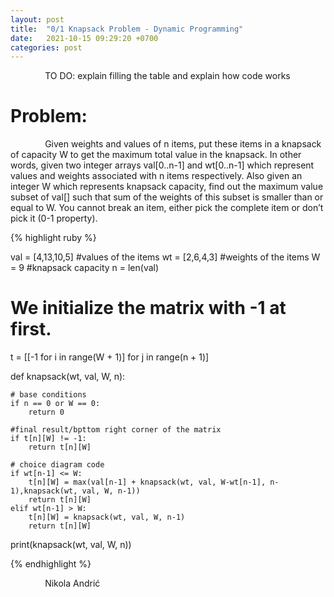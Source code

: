 ```yaml
---
layout: post
title:  "0/1 Knapsack Problem - Dynamic Programming"
date:   2021-10-15 09:29:20 +0700
categories: post
---
```


 &nbsp;&nbsp;&nbsp;&nbsp;&nbsp;&nbsp;&nbsp;&nbsp;&nbsp;&nbsp;&nbsp;&nbsp;&nbsp;
TO DO: explain filling the table and explain how code works

# Problem:

 &nbsp;&nbsp;&nbsp;&nbsp;&nbsp;&nbsp;&nbsp;&nbsp;&nbsp;&nbsp;&nbsp;&nbsp;&nbsp;
 Given weights and values of n items, put these items in a knapsack of capacity W to get the maximum total value in the knapsack. In other words, given two integer arrays val[0..n-1] and wt[0..n-1] which represent values and weights associated with n items respectively. Also given an integer W which represents knapsack capacity, find out the maximum value subset of val[] such that sum of the weights of this subset is smaller than or equal to W. You cannot break an item, either pick the complete item or don’t pick it (0-1 property).
 
{% highlight ruby %}

val = [4,13,10,5] #values of the items
wt = [2,6,4,3] #weights of the items
W = 9 #knapsack capacity
n = len(val)
 
# We initialize the matrix with -1 at first.
t = [[-1 for i in range(W + 1)] for j in range(n + 1)]


def knapsack(wt, val, W, n):
 
    # base conditions
    if n == 0 or W == 0:
        return 0
    
    #final result/bpttom right corner of the matrix
    if t[n][W] != -1:
        return t[n][W]
 
    # choice diagram code
    if wt[n-1] <= W:
        t[n][W] = max(val[n-1] + knapsack(wt, val, W-wt[n-1], n-1),knapsack(wt, val, W, n-1))
        return t[n][W]
    elif wt[n-1] > W:
        t[n][W] = knapsack(wt, val, W, n-1)
        return t[n][W]
 
 
print(knapsack(wt, val, W, n))


{% endhighlight %}
 
 &nbsp;&nbsp;&nbsp;&nbsp;&nbsp;&nbsp;&nbsp;&nbsp;&nbsp;&nbsp;&nbsp;&nbsp;&nbsp;
 Nikola Andrić

 

